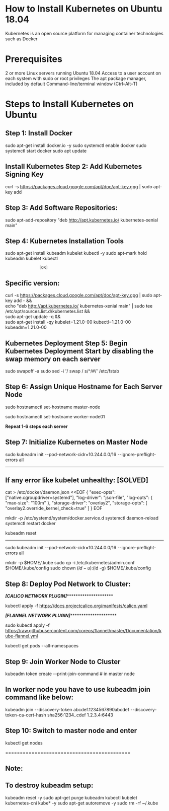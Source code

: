 How to Install Kubernetes on Ubuntu 18.04
=========================================

Kubernetes is an open source platform for managing container technologies such as Docker

Prerequisites
=============
2 or more Linux servers running Ubuntu 18.04
Access to a user account on each system with sudo or root privileges
The apt package manager, included by default
Command-line/terminal window (Ctrl–Alt–T)


Steps to Install Kubernetes on Ubuntu
=====================================
Step 1: Install Docker
----------------------
sudo apt-get install docker.io -y
sudo systemctl enable docker
sudo systemctl start docker
sudo apt update

Install Kubernetes
Step 2: Add Kubernetes Signing Key
--------------------------------------
curl -s https://packages.cloud.google.com/apt/doc/apt-key.gpg | sudo apt-key add


Step 3: Add Software Repositories:
----------------------------------
sudo apt-add-repository "deb http://apt.kubernetes.io/ kubernetes-xenial main"


Step 4: Kubernetes Installation Tools
---------------------------------------
sudo apt-get install kubeadm kubelet kubectl -y
sudo apt-mark hold kubeadm kubelet kubectl

                   [OR]

Specific version:
-----------------
curl -s https://packages.cloud.google.com/apt/doc/apt-key.gpg | sudo apt-key add - && \
  echo "deb http://apt.kubernetes.io/ kubernetes-xenial main" | sudo tee /etc/apt/sources.list.d/kubernetes.list && \
  sudo apt-get update -q && \
  sudo apt-get install -qy kubelet=1.21.0-00 kubectl=1.21.0-00 kubeadm=1.21.0-00



Kubernetes Deployment
Step 5: Begin Kubernetes Deployment
Start by disabling the swap memory on each server
---------------------------------------------------
sudo swapoff -a
sudo sed -i '/ swap / s/^/#/' /etc/fstab


Step 6: Assign Unique Hostname for Each Server Node 
----------------------------------------------------
sudo hostnamectl set-hostname master-node

sudo hostnamectl set-hostname worker-node01

********************Repeat 1-6 steps each server********************

Step 7: Initialize Kubernetes on Master Node
--------------------------------------------
sudo kubeadm init --pod-network-cidr=10.244.0.0/16 --ignore-preflight-errors all


---------------------------------------------------------------------------------------------------------
If any error like kubelet unhealthy:  [SOLVED]
----------------------------------------------
cat > /etc/docker/daemon.json <<EOF
{
  "exec-opts": ["native.cgroupdriver=systemd"],
  "log-driver": "json-file",
  "log-opts": {
    "max-size": "100m"
  },
  "storage-driver": "overlay2",
  "storage-opts": [
    "overlay2.override_kernel_check=true"
  ]
}
EOF

mkdir -p /etc/systemd/system/docker.service.d
systemctl daemon-reload
systemctl restart docker

kubeadm reset 

---------------------------------------------------------------------------------------------------------


sudo kubeadm init --pod-network-cidr=10.244.0.0/16 --ignore-preflight-errors all

mkdir -p $HOME/.kube
sudo cp -i /etc/kubernetes/admin.conf $HOME/.kube/config
sudo chown $(id -u):$(id -g) $HOME/.kube/config


Step 8: Deploy Pod Network to Cluster:
---------------------------------------
*******************[CALICO NETWORK PLUGIN]****************************************

kubectl apply -f https://docs.projectcalico.org/manifests/calico.yaml


*******************[FLANNEL NETWORK PLUGIN]****************************************

sudo kubectl apply -f https://raw.githubusercontent.com/coreos/flannel/master/Documentation/kube-flannel.yml


kubectl get pods --all-namespaces



Step 9: Join Worker Node to Cluster
------------------------------------

kubeadm token create --print-join-command      # in master node

In worker node you have to use kubeadm join command like below:
---------------------------------------------------------------

kubeadm join --discovery-token abcdef.1234567890abcdef --discovery-token-ca-cert-hash sha256:1234..cdef 1.2.3.4:6443


Step 10: Switch to master node and enter
----------------------------------------

kubectl get nodes





===========================================

Note:
-----
To destroy kubeadm setup:
-------------------------

kubeadm reset -y
sudo apt-get purge kubeadm kubectl kubelet kubernetes-cni kube* -y
sudo apt-get autoremove -y
sudo rm -rf ~/.kube
